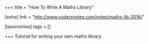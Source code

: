 +++
title = "How To Write A Maths Library"

[extra]
link = "http://www.codersnotes.com/notes/maths-lib-2016/"

[taxonomies]
tags = []

+++
Tutorial for writing your own maths library.
